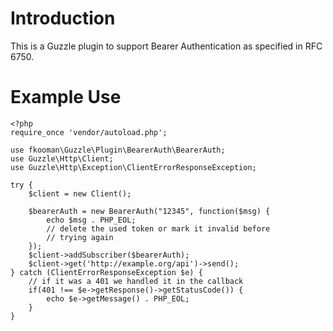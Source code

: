 # Introduction
This is a Guzzle plugin to support Bearer Authentication as specified in RFC 
6750.

# Example Use

    <?php
    require_once 'vendor/autoload.php';

    use fkooman\Guzzle\Plugin\BearerAuth\BearerAuth;
    use Guzzle\Http\Client;
    use Guzzle\Http\Exception\ClientErrorResponseException;

    try {
        $client = new Client();

        $bearerAuth = new BearerAuth("12345", function($msg) {
            echo $msg . PHP_EOL;
            // delete the used token or mark it invalid before
            // trying again
        });
        $client->addSubscriber($bearerAuth);
        $client->get('http://example.org/api')->send();
    } catch (ClientErrorResponseException $e) {
        // if it was a 401 we handled it in the callback
        if(401 !== $e->getResponse()->getStatusCode()) {
            echo $e->getMessage() . PHP_EOL;
        }
    }
